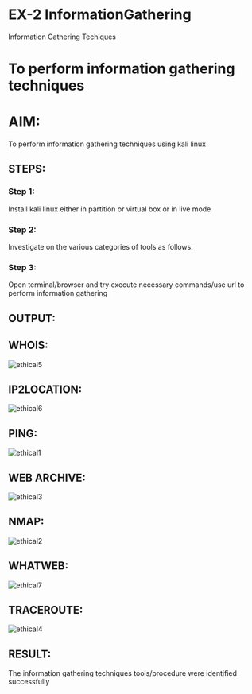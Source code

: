 # EX-2 InformationGathering
Information Gathering Techiques

# To perform information gathering techniques

# AIM:

To perform information gathering techniques using kali linux 

## STEPS:

### Step 1:

Install kali linux either in partition or virtual box or in live mode

### Step 2:

Investigate on the various categories of tools as follows:

### Step 3:
Open terminal/browser and try execute necessary commands/use url to perform information gathering


## OUTPUT:
## WHOIS:
![ethical5](https://github.com/deepikasrinivasans/InformationGathering/assets/119393935/d63edbd4-c3c3-49a8-bd92-7cf3a5514e51)
## IP2LOCATION:
![ethical6](https://github.com/deepikasrinivasans/InformationGathering/assets/119393935/569eb9de-cdc3-4845-88a0-6607f8c4dae4)
## PING:
![ethical1](https://github.com/deepikasrinivasans/InformationGathering/assets/119393935/8cea561b-7b78-4759-8f46-ae44fd046672)
## WEB ARCHIVE:
![ethical3](https://github.com/deepikasrinivasans/InformationGathering/assets/119393935/e6b88cfd-bb30-4164-ac07-a9cd929a45b2)
## NMAP:
![ethical2](https://github.com/deepikasrinivasans/InformationGathering/assets/119393935/95b7b167-2cbe-4da9-9d93-e1ae656f27b2)
## WHATWEB:
![ethical7](https://github.com/deepikasrinivasans/InformationGathering/assets/119393935/bb5a708d-d2eb-4cb2-88ae-82116bd8b44d)
## TRACEROUTE:
![ethical4](https://github.com/deepikasrinivasans/InformationGathering/assets/119393935/d95f64bb-eeaf-461a-a92c-a3a5cc3e13ed)
## RESULT:
The information gathering techniques tools/procedure were  identified successfully
